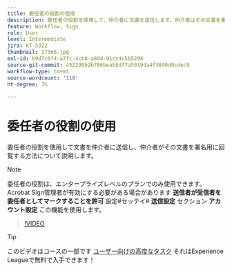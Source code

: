```yaml
---
title: 委任者の役割の使用
description: 委任者の役割を使用して、仲介者に文書を送信します。仲介者はその文書を署名用に回覧できます
feature: Workflow, Sign
role: User
level: Intermediate
jira: KT-5322
thumbnail: 17366.jpg
exl-id: b9d7c6f4-a7fc-4cb8-a80d-91cc4c5b5298
source-git-commit: 452299b2b786beab9df7a5019da4f3840d9cdec9
workflow-type: tm+mt
source-wordcount: '110'
ht-degree: 3%

---
```


# 委任者の役割の使用

委任者の役割を使用して文書を仲介者に送信し、仲介者がその文書を署名用に回覧する方法について説明します。

>[!NOTE]
>
>委任者の役割は、エンタープライズレベルのプランでのみ使用できます。 Acrobat Sign管理者が有効にする必要がある場合があります **送信者が受信者を委任者としてマークすることを許可** 設定#セッテイ# **送信設定** セクション **アカウント設定** この機能を使用します。

>[!VIDEO](https://video.tv.adobe.com/v/343621?quality=12&learn=on&hidetitle=true)

>[!TIP]
>
>このビデオはコースの一部です [ユーザー向けの高度なタスク](https://experienceleague.adobe.com/?recommended=Sign-U-1-2020.3) それはExperience Leagueで無料で入手できます！
